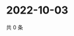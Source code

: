 # 2022-10-03

共 0 条

<!-- BEGIN WEIBO -->
<!-- 最后更新时间 Mon Oct 03 2022 18:21:08 GMT+0800 (China Standard Time) -->

<!-- END WEIBO -->
